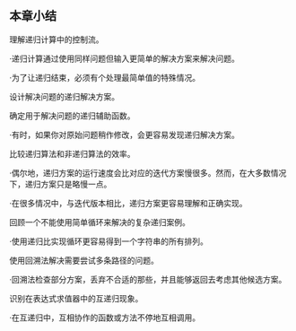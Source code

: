    

## 本章小结

理解递归计算中的控制流。

·递归计算通过使用同样问题但输入更简单的解决方案来解决问题。

·为了让递归结束，必须有个处理最简单值的特殊情况。

设计解决问题的递归解决方案。

确定用于解决问题的递归辅助函数。

·有时，如果你对原始问题稍作修改，会更容易发现递归解决方案。

比较递归算法和非递归算法的效率。

·偶尔地，递归方案的运行速度会比对应的迭代方案慢很多。然而，在大多数情况下，递归方案只是略慢一点。

·在很多情况中，与迭代版本相比，递归方案更容易理解和正确实现。

回顾一个不能使用简单循环来解决的复杂递归案例。

·使用递归比实现循环更容易得到一个字符串的所有排列。

使用回溯法解决需要尝试多条路径的问题。

·回溯法检查部分方案，丢弃不合适的那些，并且能够返回去考虑其他候选方案。

识别在表达式求值器中的互递归现象。

·在互递归中，互相协作的函数或方法不停地互相调用。
